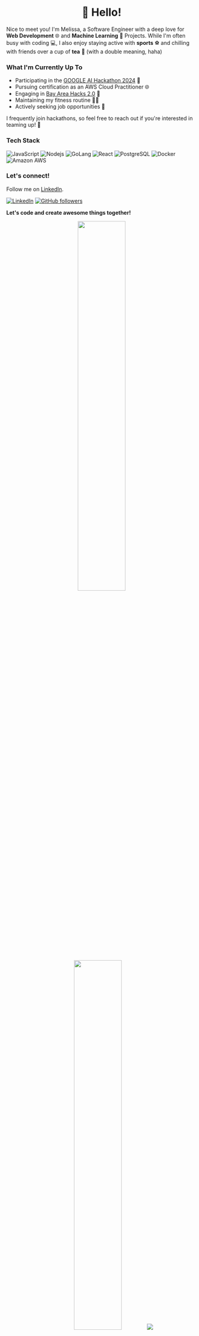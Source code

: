 <h1 align='center'>👋 Hello!</h1>

Nice to meet you! I'm Melissa, a Software Engineer with a deep love for **Web Development** 🌐 and **Machine Learning** 🚀 Projects. While I'm often busy with coding 💻, I also enjoy staying active with **sports** ⚽ and chilling with friends over a cup of **tea** 🍵 (with a double meaning, haha) 

### What I'm Currently Up To

- Participating in the [GOOGLE AI Hackathon 2024](https://googleai.devpost.com/) 🤖
- Pursuing certification as an AWS Cloud Practitioner 🌐
- Engaging in [Bay Area Hacks 2.0](https://bay-area-hacks-2-0.devpost.com/) 🚀
- Maintaining my fitness routine 🏋️‍♂️
- Actively seeking job opportunities 💼

I frequently join hackathons, so feel free to reach out if you're interested in teaming up! 🤝


### Tech Stack
![JavaScript](https://img.shields.io/badge/JavaScript-F7DF1E?logo=javascript&logoColor=black)
![Nodejs](https://img.shields.io/badge/Node.js-43853D?logo=node.js&logoColor=white)
![GoLang](https://img.shields.io/badge/-Golang-00ADD8?logo=go&logoColor=white)
![React](https://img.shields.io/badge/React-20232A?logo=react&logoColor=61DAFB)
![PostgreSQL](https://img.shields.io/badge/PostgreSQL-316192?logo=postgresql&logoColor=white)
![Docker](https://img.shields.io/badge/-Docker-2496ED?logo=docker&logoColor=white)
![Amazon AWS](https://img.shields.io/badge/Amazon%20AWS-232F3E?logo=amazon-aws)


### Let's connect!

Follow me on [LinkedIn](https://www.linkedin.com/in/melissa-cheng-7347ba256/).

 [![LinkedIn](https://img.shields.io/static/v1.svg?label=LinkedIn&message=MelissaCheng&logo=linkedin&style=flat&color=blue)](https://www.linkedin.com/in/melissa-cheng-7347ba256/) [![GitHub followers](https://img.shields.io/github/followers/PeiYee88.svg?label=Follow%20@PeiYee88&style=social)](https://github.com/PeiYee88/)

**Let's code and create awesome things together!**


<p align="center">
<img height="50%" width="auto" src="https://github-readme-stats.vercel.app/api?username=PeiYee88&show_icons=true&count_private=true&theme=darcula&hide_border=true&hide=issues,contribs&bg_color=00000000&since=2021-01-01">
<img height="50%" width="auto" src="https://github-readme-stats.vercel.app/api/top-langs/?username=PeiYee88&layout=compact&hide_border=true&theme=darcula&bg_color=00000000&langs_count=6&hide=jupyter%20notebook,tex,css,php&exclude_repo=Pacman-AI&since=2021-01-01">
<img src="https://github-readme-streak-stats.herokuapp.com?user=PeiYee88&theme=darcula&hide_border=true&background=FFFFFF00&since=2021-01-01">
  <br>
  <br>
  <a href="https://www.buymeacoffee.com/peiyee88"> <img align="center" src="https://cdn.buymeacoffee.com/buttons/v2/default-orange.png" height="50" width="210" /></a>
</p>

<br />
